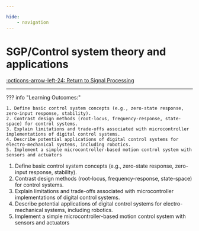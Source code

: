 ```yaml
---

hide:
    - navigation 
---
```

# SGP/Control system theory and applications

[:octicons-arrow-left-24: Return to Signal Processing](/Knowledge-Notebook/Signal-Processing/)

---

??? info "Learning Outcomes:"

    1. Define basic control system concepts (e.g., zero-state response, zero-input response, stability).
    2. Contrast design methods (root-locus, frequency-response, state-space) for control systems.
    3. Explain limitations and trade-offs associated with microcontroller implementations of digital control systems.
    4. Describe potential applications of digital control systems for electro-mechanical systems, including robotics.
    5. Implement a simple microcontroller-based motion control system with sensors and actuators

1. Define basic control system concepts (e.g., zero-state response, zero-input response, stability).
2. Contrast design methods (root-locus, frequency-response, state-space) for control systems.
3. Explain limitations and trade-offs associated with microcontroller implementations of digital control systems.
4. Describe potential applications of digital control systems for electro-mechanical systems, including robotics.
5. Implement a simple microcontroller-based motion control system with sensors and actuators